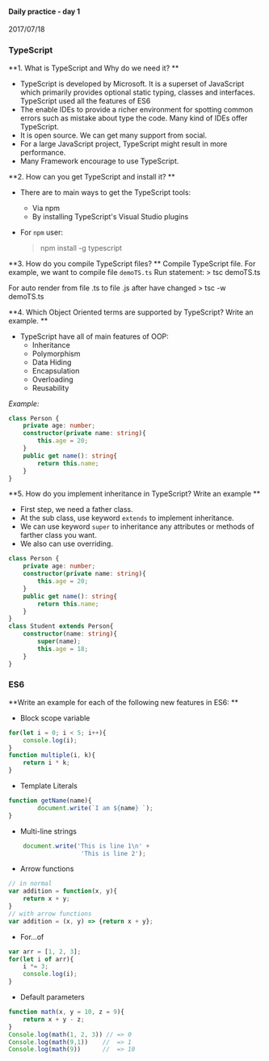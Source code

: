 #### Daily practice - day 1
2017/07/18
### TypeScript
**1. What is TypeScript and Why do we need it? **
-	TypeScript is developed by Microsoft. It is a superset of JavaScript which primarily provides optional static typing, classes and interfaces. 
TypeScript used all the features of ES6
-	The enable IDEs to provide a richer environment for spotting common errors such as mistake about type the code. Many kind of IDEs offer TypeScript.
-	It is open source. We can get many support from social.
-	For a large JavaScript project, TypeScript might result in more performance.
-	Many Framework encourage to use TypeScript.

**2. How can you get TypeScript and install it? **
-	There are to main ways to get the TypeScript tools:
	-	Via npm
	-	By installing TypeScript's Visual Studio plugins
-	For `npm` user:

	> npm install -g typescript



**3. How do you compile TypeScript files?  **
Compile TypeScript file. For example, we want to compile file `demoTS.ts`
Run statement:
		> tsc demoTS.ts

For auto render from file .ts to file .js after have changed
		> tsc -w demoTS.ts


**4. Which Object Oriented terms are supported by TypeScript? Write an example.  **
-	TypeScript have all of main features of OOP:
	-	Inheritance
	-	Polymorphism
	-	Data Hiding
	-	Encapsulation
	-	Overloading
	-	Reusability

*Example:*
```typescript
class Person {
	private age: number;
	constructor(private name: string){
		this.age = 20;
	}
	public get name(): string{
		return this.name;
	}
}
```

**5. How do you implement inheritance in TypeScript? Write an example **
-	First step, we need a father class.
-	At the sub class, use keyword `extends` to implement inheritance.
-	We can use keyword `super` to inheritance any attributes or methods of farther class you want.
-	We also can use overriding.
```typescript
class Person {
	private age: number;
	constructor(private name: string){
		this.age = 20;
	}
	public get name(): string{
		return this.name;
	}
}
class Student extends Person{
	constructor(name: string){
		super(name);
		this.age = 18;
	}
} 
```

### ES6
**Write an example for each of the following new features in ES6: **
-	Block scope variable
```typescript
for(let i = 0; i < 5; i++){
	console.log(i);
}
function multiple(i, k){
	return i * k;
}

```

-	Template Literals 
```typescript
function getName(name){
		document.write(`I am ${name} `);
}
```

-	Multi-line strings
```typescript
	document.write('This is line 1\n' +
					'This is line 2');
```
-	Arrow functions
```typescript
// in normal
var addition = function(x, y){
	return x + y;
}
// with arrow functions
var addition = (x, y) => {return x + y};
```
-	For...of
```typescript
var arr = [1, 2, 3];
for(let i of arr){
	i *= 3;
	console.log(i);
}
```
-	Default parameters
```typescript
function math(x, y = 10, z = 9){
	return x + y - z;
}
Console.log(math(1, 2, 3)) // => 0
Console.log(math(9,1))    //  => 1
Console.log(math(9))      //  => 10

```


